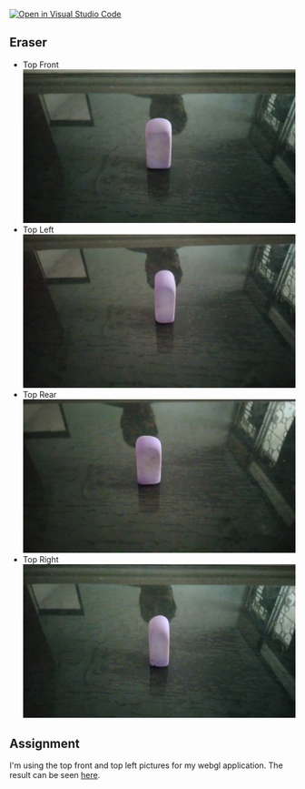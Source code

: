 [![Open in Visual Studio Code](https://classroom.github.com/assets/open-in-vscode-f059dc9a6f8d3a56e377f745f24479a46679e63a5d9fe6f495e02850cd0d8118.svg)](https://classroom.github.com/online_ide?assignment_repo_id=5692459&assignment_repo_type=AssignmentRepo)

## Eraser
- Top Front
![front](./img/front.jpeg)
- Top Left
![left](./img/left.jpeg)
- Top Rear
![rear](./img/rear.jpeg)
- Top Right
![right](./img/right.jpeg)

## Assignment
I'm using the top front and top left pictures for my webgl application. The result can be seen [here](https://raassh-23.github.io/computer-graphics-assignment-1/).